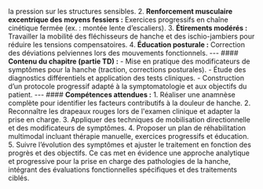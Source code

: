 la pression sur les structures sensibles. 2. **Renforcement musculaire excentrique des moyens fessiers :** Exercices progressifs en chaîne cinétique fermée (ex. : montée lente d’escaliers). 3. **Étirements modérés :** Travailler la mobilité des fléchisseurs de hanche et des ischio-jambiers pour réduire les tensions compensatoires. 4. **Éducation posturale :** Correction des déviations pelviennes lors des mouvements fonctionnels. --- #### **Contenu du chapitre (partie TD) :** - Mise en pratique des modificateurs de symptômes pour la hanche (traction, corrections posturales). - Étude des diagnostics différentiels et application des tests cliniques. - Construction d’un protocole progressif adapté à la symptomatologie et aux objectifs du patient. --- #### **Compétences attendues :** 1. Réaliser une anamnèse complète pour identifier les facteurs contributifs à la douleur de hanche. 2. Reconnaître les drapeaux rouges lors de l'examen clinique et adapter la prise en charge. 3. Appliquer des techniques de mobilisation directionnelle et des modificateurs de symptômes. 4. Proposer un plan de réhabilitation multimodal incluant thérapie manuelle, exercices progressifs et éducation. 5. Suivre l’évolution des symptômes et ajuster le traitement en fonction des progrès et des objectifs. Ce cas met en évidence une approche analytique et progressive pour la prise en charge des pathologies de la hanche, intégrant des évaluations fonctionnelles spécifiques et des traitements ciblés.